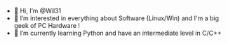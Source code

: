 - 👋 Hi, I’m @Wil31
- 👀 I’m interested in everything about Software (Linux/Win) and I'm a big geek of PC Hardware !
- 🌱 I’m currently learning Python and have an intermediate level in C/C++


<!---
Wil31/Wil31 is a ✨ special ✨ repository because its `README.md` (this file) appears on your GitHub profile.
You can click the Preview link to take a look at your changes.
--->
